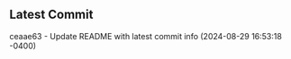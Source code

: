 
## Latest Commit
ceaae63 - Update README with latest commit info (2024-08-29 16:53:18 -0400) <Yunxi-Zhou>
